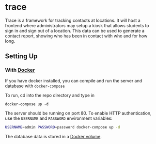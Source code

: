 # trace
Trace is a framework for tracking contacts at locations. It will host a frontend
where administrators may setup a kiosk that allows students to sign in and
sign out of a location. This data can be used to generate a contact report,
showing who has been in contact with who and for how long.

## Setting Up
### With [Docker](https://www.docker.com/)
If you have docker installed, you can compile and run the server
and database with `docker-compose`

To run, cd into the repo directory and type in 

```docker-compose up -d```

The server should be running on port 80. To enable HTTP authentication, use
the `USERNAME` and `PASSWORD` environment variables:

```bash
USERNAME=admin PASSWORD=password docker-compose up -d
```

The database data is stored in a [Docker volume](https://docs.docker.com/storage/volumes/).
